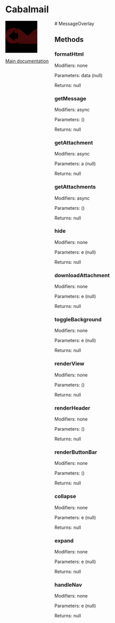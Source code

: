 # Cabalmail
<div style="width: 10em; float:left; height: 100%; padding-right: 1em;"><img src="/docs/logo.png" width="100" />
<p><a href="/README.md">Main documentation</a></p>
</div><div style="padding-left: 11em;">
# MessageOverlay


## Methods
### formatHtml
Modifiers: none

Parameters: data (null)

Returns: null

### getMessage
Modifiers: async

Parameters:  ()

Returns: null

### getAttachment
Modifiers: async

Parameters: a (null)

Returns: null

### getAttachments
Modifiers: async

Parameters:  ()

Returns: null

### hide
Modifiers: none

Parameters: e (null)

Returns: null

### downloadAttachment
Modifiers: none

Parameters: e (null)

Returns: null

### toggleBackground
Modifiers: none

Parameters: e (null)

Returns: null

### renderView
Modifiers: none

Parameters:  ()

Returns: null

### renderHeader
Modifiers: none

Parameters:  ()

Returns: null

### renderButtonBar
Modifiers: none

Parameters:  ()

Returns: null

### collapse
Modifiers: none

Parameters: e (null)

Returns: null

### expand
Modifiers: none

Parameters: e (null)

Returns: null

### handleNav
Modifiers: none

Parameters: e (null)

Returns: null

</div>
